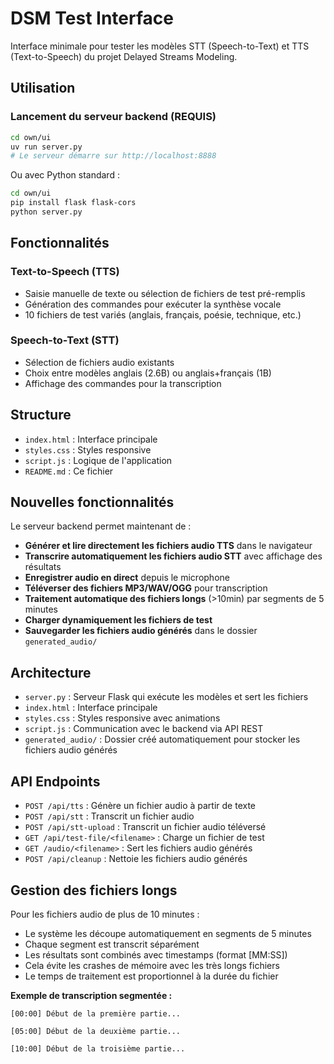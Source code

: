 # DSM Test Interface

Interface minimale pour tester les modèles STT (Speech-to-Text) et TTS (Text-to-Speech) du projet Delayed Streams Modeling.

## Utilisation

### Lancement du serveur backend (REQUIS)
```bash
cd own/ui
uv run server.py
# Le serveur démarre sur http://localhost:8888
```

Ou avec Python standard :
```bash
cd own/ui
pip install flask flask-cors
python server.py
```

## Fonctionnalités

### Text-to-Speech (TTS)
- Saisie manuelle de texte ou sélection de fichiers de test pré-remplis
- Génération des commandes pour exécuter la synthèse vocale
- 10 fichiers de test variés (anglais, français, poésie, technique, etc.)

### Speech-to-Text (STT)
- Sélection de fichiers audio existants
- Choix entre modèles anglais (2.6B) ou anglais+français (1B)
- Affichage des commandes pour la transcription

## Structure
- `index.html` : Interface principale
- `styles.css` : Styles responsive
- `script.js` : Logique de l'application
- `README.md` : Ce fichier

## Nouvelles fonctionnalités

Le serveur backend permet maintenant de :
- **Générer et lire directement les fichiers audio TTS** dans le navigateur
- **Transcrire automatiquement les fichiers audio STT** avec affichage des résultats
- **Enregistrer audio en direct** depuis le microphone
- **Téléverser des fichiers MP3/WAV/OGG** pour transcription
- **Traitement automatique des fichiers longs** (>10min) par segments de 5 minutes
- **Charger dynamiquement les fichiers de test**
- **Sauvegarder les fichiers audio générés** dans le dossier `generated_audio/`

## Architecture
- `server.py` : Serveur Flask qui exécute les modèles et sert les fichiers
- `index.html` : Interface principale
- `styles.css` : Styles responsive avec animations
- `script.js` : Communication avec le backend via API REST
- `generated_audio/` : Dossier créé automatiquement pour stocker les fichiers audio générés

## API Endpoints
- `POST /api/tts` : Génère un fichier audio à partir de texte
- `POST /api/stt` : Transcrit un fichier audio
- `POST /api/stt-upload` : Transcrit un fichier audio téléversé
- `GET /api/test-file/<filename>` : Charge un fichier de test
- `GET /audio/<filename>` : Sert les fichiers audio générés
- `POST /api/cleanup` : Nettoie les fichiers audio générés

## Gestion des fichiers longs

Pour les fichiers audio de plus de 10 minutes :
- Le système les découpe automatiquement en segments de 5 minutes
- Chaque segment est transcrit séparément  
- Les résultats sont combinés avec timestamps (format [MM:SS])
- Cela évite les crashes de mémoire avec les très longs fichiers
- Le temps de traitement est proportionnel à la durée du fichier

**Exemple de transcription segmentée :**
```
[00:00] Début de la première partie...

[05:00] Début de la deuxième partie...

[10:00] Début de la troisième partie...
```